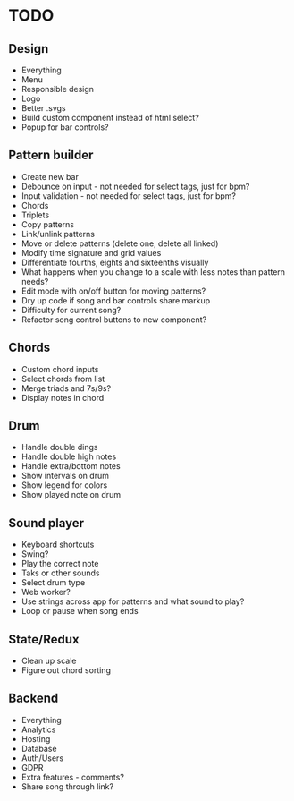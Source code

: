 # TODO

## Design

* Everything
* Menu
* Responsible design
* Logo
* Better .svgs
* Build custom component instead of html select?
* Popup for bar controls?

## Pattern builder

* Create new bar
* Debounce on input - not needed for select tags, just for bpm?
* Input validation - not needed for select tags, just for bpm?
* Chords
* Triplets
* Copy patterns
* Link/unlink patterns
* Move or delete patterns (delete one, delete all linked)
* Modify time signature and grid values
* Differentiate fourths, eights and sixteenths visually
* What happens when you change to a scale with less notes than pattern needs?
* Edit mode with on/off button for moving patterns?
* Dry up code if song and bar controls share markup
* Difficulty for current song?
* Refactor song control buttons to new component?

## Chords

* Custom chord inputs
* Select chords from list
* Merge triads and 7s/9s?
* Display notes in chord

## Drum

* Handle double dings
* Handle double high notes
* Handle extra/bottom notes
* Show intervals on drum
* Show legend for colors
* Show played note on drum

## Sound player

* Keyboard shortcuts
* Swing?
* Play the correct note
* Taks or other sounds
* Select drum type
* Web worker?
* Use strings across app for patterns and what sound to play?
* Loop or pause when song ends

## State/Redux

* Clean up scale
* Figure out chord sorting

## Backend

* Everything
* Analytics
* Hosting
* Database
* Auth/Users
* GDPR
* Extra features - comments?
* Share song through link?

